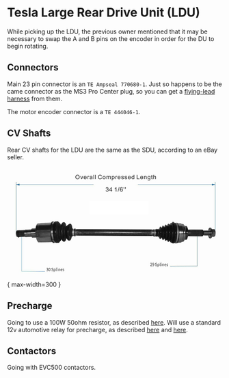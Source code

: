 # Tesla Large Rear Drive Unit (LDU)
While picking up the LDU, the previous owner mentioned that it may be necessary to swap the A and B pins on the encoder in order for the DU to begin rotating.

## Connectors
Main 23 pin connector is an `TE Ampseal 770680-1`. Just so happens to be the came connector as the MS3 Pro Center plug, so you can get a [flying-lead harness](https://www.diyautotune.com/product/ms3pro-ultimate-center-harness/) from them.

The motor encoder connector is a `TE 444046-1`. 

## CV Shafts
Rear CV shafts for the LDU are the same as the SDU, according to an eBay seller.

![CV Shaft](./TeslaLDUCVShaft.jpg){ max-width=300 }

## Precharge
Going to use a 100W 50ohm resistor, as described [here](https://openinverter.org/forum/viewtopic.php?p=33444&sid=b44fa5684b27a7360ebb450e0616a000#p33444). Will use a standard 12v automotive relay for precharge, as described [here](https://www.diyelectriccar.com/threads/precharge-relays.68206/post-279179) and [here](https://www.diyelectriccar.com/threads/precharge-relays.68206/post-279414). 

## Contactors
Going with EVC500 contactors. 